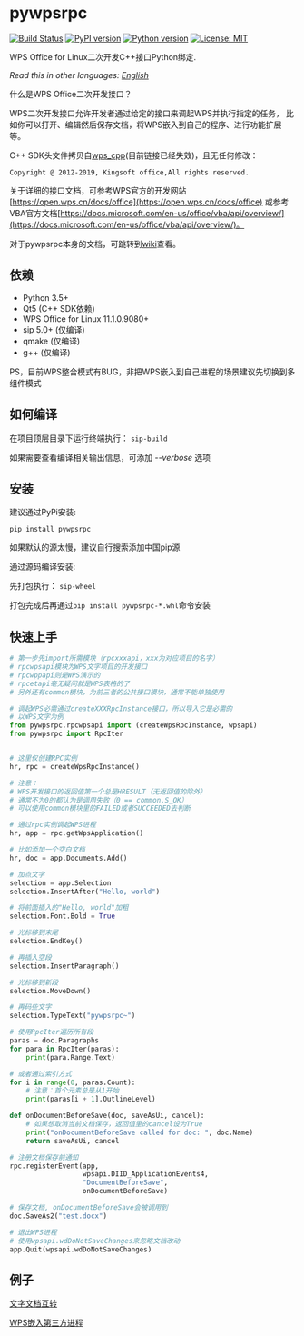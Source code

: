 # pywpsrpc

[![Build Status](https://travis-ci.org/timxx/pywpsrpc.svg?branch=master)](https://travis-ci.org/timxx/pywpsrpc)
[![PyPI version](https://img.shields.io/pypi/v/pywpsrpc.svg)](https://pypi.org/project/pywpsrpc/)
[![Python version](https://img.shields.io/badge/python-3.5+-green.svg)](http://python.org/)
[![License: MIT](https://img.shields.io/badge/License-MIT-yellow.svg)](https://opensource.org/licenses/MIT)

WPS Office for Linux二次开发C++接口Python绑定.

*Read this in other languages: [English](README_en.md)*

什么是WPS Office二次开发接口？

WPS二次开发接口允许开发者通过给定的接口来调起WPS并执行指定的任务，
比如你可以打开、编辑然后保存文档，将WPS嵌入到自己的程序、进行功能扩展等。


C++ SDK头文件拷贝自[wps_cpp](https://dev.tencent.com/u/zouyingfeng/p/wps/git/tree/master/cpp)(目前链接已经失效)，且无任何修改：
```
Copyright @ 2012-2019, Kingsoft office,All rights reserved.
```

关于详细的接口文档，可参考WPS官方的开发网站[https://open.wps.cn/docs/office](https://open.wps.cn/docs/office)
或参考VBA官方文档[https://docs.microsoft.com/en-us/office/vba/api/overview/](https://docs.microsoft.com/en-us/office/vba/api/overview/)。


对于pywpsrpc本身的文档，可跳转到[wiki](https://github.com/timxx/pywpsrpc/wiki)查看。


## 依赖
  - Python 3.5+
  - Qt5 (C++ SDK依赖)
  - WPS Office for Linux 11.1.0.9080+
  - sip 5.0+ (仅编译)
  - qmake (仅编译)
  - g++ (仅编译)

  PS，目前WPS整合模式有BUG，非把WPS嵌入到自己进程的场景建议先切换到多组件模式


## 如何编译

在项目顶层目录下运行终端执行： `sip-build`

如果需要查看编译相关输出信息，可添加 *--verbose* 选项


## 安装

建议通过PyPi安装:

`pip install pywpsrpc`

如果默认的源太慢，建议自行搜索添加中国pip源

通过源码编译安装:

先打包执行： `sip-wheel`

打包完成后再通过`pip install pywpsrpc-*.whl`命令安装


## 快速上手

``` python
# 第一步先import所需模块（rpcxxxapi，xxx为对应项目的名字）
# rpcwpsapi模块为WPS文字项目的开发接口
# rpcwppapi则是WPS演示的
# rpcetapi毫无疑问就是WPS表格的了
# 另外还有common模块，为前三者的公共接口模块，通常不能单独使用

# 调起WPS必需通过createXXXRpcInstance接口，所以导入它是必需的
# 以WPS文字为例
from pywpsrpc.rpcwpsapi import (createWpsRpcInstance, wpsapi)
from pywpsrpc import RpcIter


# 这里仅创建RPC实例
hr, rpc = createWpsRpcInstance()

# 注意：
# WPS开发接口的返回值第一个总是HRESULT（无返回值的除外）
# 通常不为0的都认为是调用失败（0 == common.S_OK）
# 可以使用common模块里的FAILED或者SUCCEEDED去判断

# 通过rpc实例调起WPS进程
hr, app = rpc.getWpsApplication()

# 比如添加一个空白文档
hr, doc = app.Documents.Add()

# 加点文字
selection = app.Selection
selection.InsertAfter("Hello, world")

# 将前面插入的"Hello, world"加粗
selection.Font.Bold = True

# 光标移到末尾
selection.EndKey()

# 再插入空段
selection.InsertParagraph()

# 光标移到新段
selection.MoveDown()

# 再码些文字
selection.TypeText("pywpsrpc~")

# 使用RpcIter遍历所有段
paras = doc.Paragraphs
for para in RpcIter(paras):
    print(para.Range.Text)

# 或者通过索引方式
for i in range(0, paras.Count):
    # 注意：首个元素总是从1开始
    print(paras[i + 1].OutlineLevel)

def onDocumentBeforeSave(doc, saveAsUi, cancel):
    # 如果想取消当前文档保存，返回值里的cancel设为True
    print("onDocumentBeforeSave called for doc: ", doc.Name)
    return saveAsUi, cancel

# 注册文档保存前通知
rpc.registerEvent(app,
                  wpsapi.DIID_ApplicationEvents4,
                  "DocumentBeforeSave",
                  onDocumentBeforeSave)

# 保存文档, onDocumentBeforeSave会被调用到
doc.SaveAs2("test.docx")

# 退出WPS进程
# 使用wpsapi.wdDoNotSaveChanges来忽略文档改动
app.Quit(wpsapi.wdDoNotSaveChanges)
```

## 例子

[文字文档互转](examples/rpcwpsapi/convertto)

[WPS嵌入第三方进程](examples/rpcwpsapi/embedded)
